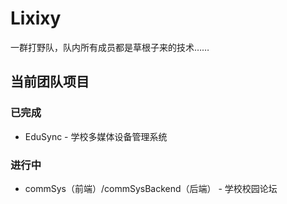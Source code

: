 Lixixy
===

一群打野队，队内所有成员都是草根子来的技术……

## 当前团队项目

### 已完成

- EduSync - 学校多媒体设备管理系统

### 进行中

- commSys（前端）/commSysBackend（后端） - 学校校园论坛
